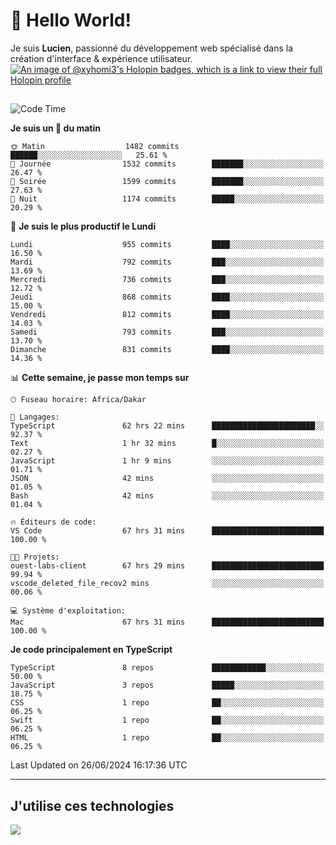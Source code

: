 # 👋 Hello World!

Je suis **Lucien**, passionné du développement web spécialisé dans la création d'interface & expérience utilisateur.
[![An image of @xyhomi3's Holopin badges, which is a link to view their full Holopin profile](https://holopin.me/xyhomi3)](https://holopin.io/@xyhomi3)

##

<!--START_SECTION:waka-->
![Code Time](http://img.shields.io/badge/Code%20Time-1%2C465%20hrs%2025%20mins-blue)

**Je suis un 🐤 du matin** 

```text
🌞 Matin                  1482 commits        ██████░░░░░░░░░░░░░░░░░░░   25.61 % 
🌆 Journée                1532 commits        ███████░░░░░░░░░░░░░░░░░░   26.47 % 
🌃 Soirée                 1599 commits        ███████░░░░░░░░░░░░░░░░░░   27.63 % 
🌙 Nuit                   1174 commits        █████░░░░░░░░░░░░░░░░░░░░   20.29 % 
```
📅 **Je suis le plus productif le Lundi** 

```text
Lundi                    955 commits         ████░░░░░░░░░░░░░░░░░░░░░   16.50 % 
Mardi                    792 commits         ███░░░░░░░░░░░░░░░░░░░░░░   13.69 % 
Mercredi                 736 commits         ███░░░░░░░░░░░░░░░░░░░░░░   12.72 % 
Jeudi                    868 commits         ████░░░░░░░░░░░░░░░░░░░░░   15.00 % 
Vendredi                 812 commits         ████░░░░░░░░░░░░░░░░░░░░░   14.03 % 
Samedi                   793 commits         ███░░░░░░░░░░░░░░░░░░░░░░   13.70 % 
Dimanche                 831 commits         ████░░░░░░░░░░░░░░░░░░░░░   14.36 % 
```


📊 **Cette semaine, je passe mon temps sur** 

```text
🕑︎ Fuseau horaire: Africa/Dakar

💬 Langages: 
TypeScript               62 hrs 22 mins      ███████████████████████░░   92.37 % 
Text                     1 hr 32 mins        █░░░░░░░░░░░░░░░░░░░░░░░░   02.27 % 
JavaScript               1 hr 9 mins         ░░░░░░░░░░░░░░░░░░░░░░░░░   01.71 % 
JSON                     42 mins             ░░░░░░░░░░░░░░░░░░░░░░░░░   01.05 % 
Bash                     42 mins             ░░░░░░░░░░░░░░░░░░░░░░░░░   01.04 % 

🔥 Éditeurs de code: 
VS Code                  67 hrs 31 mins      █████████████████████████   100.00 % 

🐱‍💻 Projets: 
ouest-labs-client        67 hrs 29 mins      █████████████████████████   99.94 % 
vscode_deleted_file_recov2 mins              ░░░░░░░░░░░░░░░░░░░░░░░░░   00.06 % 

💻 Système d'exploitation: 
Mac                      67 hrs 31 mins      █████████████████████████   100.00 % 
```

**Je code principalement en TypeScript** 

```text
TypeScript               8 repos             ████████████░░░░░░░░░░░░░   50.00 % 
JavaScript               3 repos             █████░░░░░░░░░░░░░░░░░░░░   18.75 % 
CSS                      1 repo              ██░░░░░░░░░░░░░░░░░░░░░░░   06.25 % 
Swift                    1 repo              ██░░░░░░░░░░░░░░░░░░░░░░░   06.25 % 
HTML                     1 repo              ██░░░░░░░░░░░░░░░░░░░░░░░   06.25 % 
```




 Last Updated on 26/06/2024 16:17:36 UTC
<!--END_SECTION:waka-->
---

## J'utilise ces technologies

<p align="left">
  <a href="https://skillicons.dev">
    <img src="https://skillicons.dev/icons?i=ts,js,md,scss,tailwind,react,docker,express,astro,vite,nextjs,vercel,figma,ableton" />
  </a>
</p>

